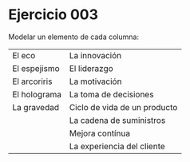 # Ejercicio 003

Modelar un elemento de cada columna:

|||
|-|-|
|El eco|La innovación
|El espejismo|El liderazgo
|El arcoriris|La motivación
|El holograma|La toma de decisiones
|La gravedad|Ciclo de vida de un producto
||La cadena de suministros
||Mejora contínua
||La experiencia del cliente
